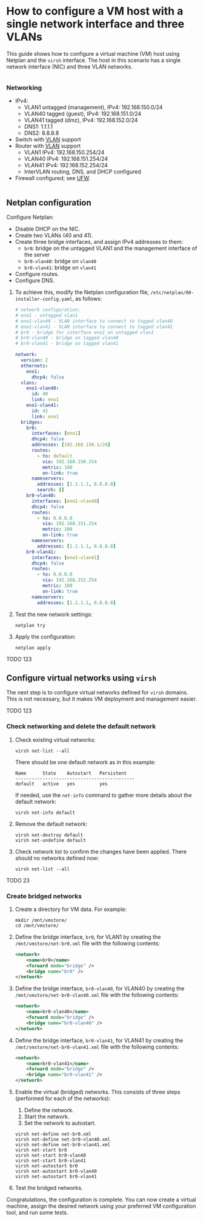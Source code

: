 # How to configure a VM host with a single network interface and three VLANs

This guide shows how to configure a virtual machine (VM) host using Netplan and the `virsh` interface. The host in this scenario has a single network interface (NIC) and three VLAN networks.

```{include} reuse/configure-vm-prerequisites.txt

```


### Networking

- IPv4:
  - VLAN1 untagged (management), IPv4: 192.168.150.0/24
  - VLAN40 tagged (guest), IPv4: 192.168.151.0/24
  - VLAN41 tagged (dmz), IPv4: 192.168.152.0/24
  - DNS1: 1.1.1.1
  - DNS2: 8.8.8.8
- Switch with [VLAN](https://en.wikipedia.org/wiki/VLAN) support
- Router with [VLAN](https://en.wikipedia.org/wiki/VLAN) support
  - VLAN1 IPv4: 192.168.150.254/24
  - VLAN40 IPv4: 192.168.151.254/24
  - VLAN41 IPv4: 192.168.152.254/24
  - InterVLAN routing, DNS, and DHCP configured
- Firewall configured; see [UFW](https://help.ubuntu.com/community/UFW).


```{include} reuse/configure-vm-disable-netfilter.txt

```


## Netplan configuration

Configure Netplan:

- Disable DHCP on the NIC.
- Create two VLANs (40 and 41).
- Create three bridge interfaces, and assign IPv4 addresses to them:
  - `br0`: bridge on the untagged VLAN1 and the management interface of the server
  - `br0-vlan40`: bridge on `vlan40`
  - `br0-vlan41`: bridge on `vlan41`
- Configure routes.
- Configure DNS.

1. To achieve this, modify the Netplan configuration file, `/etc/netplan/00-installer-config.yaml`,  as follows:

    ```yaml
    # network configuration:
    # eno1 - untagged vlan1
    # eno1-vlan40 - VLAN interface to connect to tagged vlan40
    # eno1-vlan41 - VLAN interface to connect to tagged vlan41
    # br0 - bridge for interface eno1 on untagged vlan1
    # br0-vlan40 - bridge on tagged vlan40
    # br0-vlan41 - bridge on tagged vlan41

    network:
      version: 2
      ethernets:
        eno1:
          dhcp4: false
      vlans:
        eno1-vlan40:
          id: 40
          link: eno1
        eno1-vlan41:
          id: 41
          link: eno1
      bridges:
        br0:
          interfaces: [eno1]
          dhcp4: false
          addresses: [192.168.150.1/24]
          routes:
            - to: default
              via: 192.168.150.254
              metric: 100
              on-link: true
          nameservers:
            addresses: [1.1.1.1, 8.8.8.8]
            search: []
        br0-vlan40:
          interfaces: [eno1-vlan40]
          dhcp4: false
          routes:
            - to: 0.0.0.0
              via: 192.168.151.254
              metric: 100
              on-link: true
          nameservers:
            addresses: [1.1.1.1, 8.8.8.8]
        br0-vlan41:
          interfaces: [eno1-vlan41]
          dhcp4: false
          routes:
            - to: 0.0.0.0
              via: 192.168.152.254
              metric: 100
              on-link: true
          nameservers:
            addresses: [1.1.1.1, 8.8.8.8]
    ```

2. Test the new network settings:

    ```none
    netplan try
    ```

3. Apply the configuration:

    ```
    netplan apply
    ```

TODO 123
## Configure virtual networks using `virsh`

The next step is to configure virtual networks defined for `virsh` domains. This is not necessary, but it makes VM deployment and management easier.

TODO 123
### Check networking and delete the default network

1. Check existing virtual networks:

    ```none
    virsh net-list --all
    ```

   There should be one default network as in this example:

    ```
    Name      State    Autostart   Persistent
    --------------------------------------------
    default   active   yes         yes
    ```

   If needed, use the `net-info` command to gather more details about the default network:

    ```
    virsh net-info default
    ```

2. Remove the default network:

    ```
    virsh net-destroy default
    virsh net-undefine default
    ```

3. Check network list to confirm the changes have been applied. There should no networks defined now:

    ```none
    virsh net-list --all
    ```

TODO 23
### Create bridged networks

1. Create a directory for VM data. For example:

    ```none
    mkdir /mnt/vmstore/
    cd /mnt/vmstore/
    ```

2. Define the bridge interface, `br0`, for VLAN1 by creating the `/mnt/vmstore/net-br0.xml` file with  the following contents:

    ```xml
    <network>
        <name>br0</name>
        <forward mode="bridge" />
        <bridge name="br0" />
    </network>
    ```

3. Define the bridge interface, `br0-vlan40`, for VLAN40 by creating the `/mnt/vmstore/net-br0-vlan40.xml` file with  the following contents:

    ```xml
    <network>
        <name>br0-vlan40</name>
        <forward mode="bridge" />
        <bridge name="br0-vlan40" />
    </network>
    ```

4. Define the bridge interface, `br0-vlan41`, for VLAN41 by creating the `/mnt/vmstore/net-br0-vlan41.xml` file with  the following contents:

    ```xml
    <network>
        <name>br0-vlan41</name>
        <forward mode="bridge" />
        <bridge name="br0-vlan41" />
    </network>
    ```

5. Enable the virtual (bridged) networks. This consists of three steps (performed for each of the networks):

   1. Define the network.
   2. Start  the network.
   3. Set the network to autostart.

    ```
    virsh net-define net-br0.xml
    virsh net-define net-br0-vlan40.xml
    virsh net-define net-br0-vlan41.xml
    virsh net-start br0
    virsh net-start br0-vlan40
    virsh net-start br0-vlan41
    virsh net-autostart br0
    virsh net-autostart br0-vlan40
    virsh net-autostart br0-vlan41
    ```

6. Test the bridged networks.

Congratulations, the configuration is complete. You can now create a virtual machine, assign the desired network using your preferred VM configuration tool, and run some tests.
